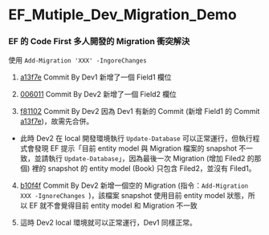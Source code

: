 # EF_Mutiple_Dev_Migration_Demo


### EF 的 Code First 多人開發的 Migration 衝突解決
使用 `Add-Migration 'XXX' -IngoreChanges `


1. [a13f7e](https://github.com/ChengYiWu/EF_Mutiple_Dev_Migration_Demo/commit/a13f7e0a58007d4b50ba55ca5875d89c9840a8cd) Commit By Dev1 新增了一個 Field1 欄位

2. [006011](
https://github.com/ChengYiWu/EF_Mutiple_Dev_Migration_Demo/commit/0060110633a48f84772292d34b73722050563700) Commit By Dev2 新增了一個 Field2 欄位

3. [f81102](
https://github.com/ChengYiWu/EF_Mutiple_Dev_Migration_Demo/commit/f8110281be42976c43494ef93e3a3658b53379cb) Commit By Dev2 因為 Dev1 有新的 Commit (新增 Field1 的 Commit [a13f7e](
https://github.com/ChengYiWu/EF_Mutiple_Dev_Migration_Demo/commit/a13f7e0a58007d4b50ba55ca5875d89c9840a8cd))，故需先合併。
* 此時 Dev2 在 local 開發環境執行 `Update-Database` 可以正常運行，但執行程式會發現 EF 提示「目前 entity model 與 Migration 檔案的 snapshot 不一致，並請執行 `Update-Database`」，因為最後一次 Migration (增加 Filed2 的那個) 裡的 snapshot 的 entity model (Book) 只包含 Filed2，並沒有 Filed1。

4. [b10f4f](
https://github.com/ChengYiWu/EF_Mutiple_Dev_Migration_Demo/commit/b10f4fa177d3892eded0302d7a4a5538ac49a24f) Commit By Dev2 新增一個空的 Migration (指令：`Add-Migration XXX -IgnoreChanges `)，該檔案 snapshot 使用目前 entity model 狀態，所以 EF 就不會覺得目前 entity model 和 Migration 不一致


5. 這時 Dev2 local 環境就可以正常運行，Dev1 同樣正常。
